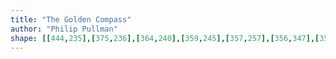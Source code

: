 ```yaml
---
title: "The Golden Compass"
author: "Philip Pullman"
shape: [[444,235],[375,236],[364,240],[359,245],[357,257],[356,347],[352,463],[352,567],[350,660],[354,687],[358,698],[369,747],[369,758],[366,789],[363,804],[351,830],[348,841],[348,876],[350,882],[349,907],[356,929],[353,945],[358,956],[358,972],[369,994],[373,998],[392,998],[401,1000],[437,1000],[444,997],[446,988],[448,861],[454,743],[454,670],[457,629],[458,558],[459,531],[461,518],[463,436],[465,417],[465,366],[467,351],[467,316],[470,278],[470,254],[469,248],[464,241],[456,237],[445,236]]
---
```


